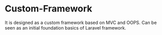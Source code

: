 # Custom-Framework
It is designed as a custom framework based on MVC and OOPS. Can be seen as an initial foundation basics of Laravel framework.
